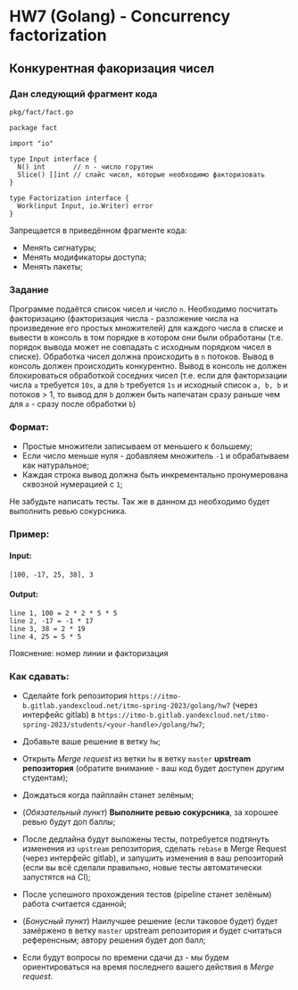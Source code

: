 # HW7 (Golang) - Concurrency factorization

## Конкурентная факоризация чисел

### Дан следующий фрагмент кода

`pkg/fact/fact.go`

```golang
package fact

import "io"

type Input interface {
  N() int       // n - число горутин
  Slice() []int // слайс чисел, которые необходимо факторизовать
}

type Factorization interface {
  Work(input Input, io.Writer) error
}
```

Запрещается в приведённом фрагменте кода:

* Менять сигнатуры;
* Менять модификаторы доступа;
* Менять пакеты;


### Задание

Программе подаётся список чисел и число `n`. Необходимо посчитать факторизацию (факторизация числа - разложение числа
на произведение его простых множителей) для каждого числа в списке и вывести в консоль в том порядке в котором они были
обработаны (т.е. порядок вывода может не совпадать с исходным порядком чисел в списке). Обработка чисел должна
происходить в `n` потоков. Вывод в консоль должен происходить конкурентно. Вывод в консоль не должен блокироваться
обработкой соседних чисел (т.е. если для факторизации числа `a` требуется `10s`, а для `b` требуется `1s` и исходный
список `a, b, b` и потоков > 1, то вывод для `b` должен быть напечатан сразу раньше чем для `a` - сразу после
обработки `b`)

### Формат:

* Простые множители записываем от меньшего к большему;
* Если число меньше нуля - добавляем множитель `-1` и обрабатываем как натуральное;
* Каждая строка вывод должна быть инкрементально пронумерована сквозной нумерацией с `1`;

Не забудьте написать тесты. Так же в данном дз необходимо будет выполнить ревью сокурсника.

### Пример:

#### Input:

`[100, -17, 25, 38], 3`

#### Output:
```text
line 1, 100 = 2 * 2 * 5 * 5
line 2, -17 = -1 * 17
line 3, 38 = 2 * 19
line 4, 25 = 5 * 5
```
Пояснение: номер линии и факторизация



### Как сдавать:

* Сделайте fork репозитория `https://itmo-b.gitlab.yandexcloud.net/itmo-spring-2023/golang/hw7` (через интерфейс gitlab)
в `https://itmo-b.gitlab.yandexcloud.net/itmo-spring-2023/students/<your-handle>/golang/hw7`;
* Добавьте ваше решение в ветку `hw`;
* Открыть _Merge request_ из ветки `hw` в ветку `master` **upstream репозитория** (обратите внимание - ваш код будет
    доступен другим студентам);

* Дождаться когда пайплайн станет зелёным;
* (_Обязательный пункт_) **Выполните ревью сокурсника**, за хорошее ревью будут доп баллы;
* После дедлайна будут выложены тесты, потребуется подтянуть изменения из `upstream` репозитория,
    сделать `rebase` в Merge Request (через интерфейс gitlab), и запушить изменения в ваш репозиторий (если вы всё сделали правильно, новые тесты
    автоматически запустятся на CI);
* После успешного прохождения тестов (pipeline станет зелёным) работа считается сданной;
* (_Бонусный пункт_) Наилучшее решение (если таковое будет) будет замёржено в ветку `master` upstream репозитория и
    будет считаться референсным; автору решения будет доп балл;
* Если будут вопросы по времени сдачи дз - мы будем ориентироваться на время последнего вашего действия в _Merge
    request_.

